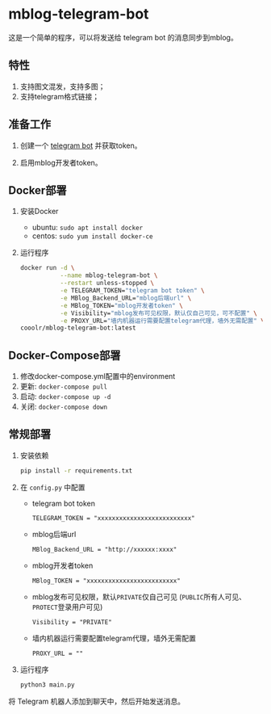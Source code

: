 # mblog-telegram-bot
这是一个简单的程序，可以将发送给 telegram bot 的消息同步到mblog。

## 特性

1. 支持图文混发，支持多图；
2. 支持telegram格式链接；

## 准备工作

1. 创建一个 [telegram bot](https://t.me/botfather) 并获取token。

2. 启用mblog开发者token。


## Docker部署

1. 安装Docker

    - ubuntu: `sudo apt install docker`
    - centos: `sudo yum install docker-ce`

2. 运行程序

    ``` bash
    docker run -d \
               --name mblog-telegram-bot \
               --restart unless-stopped \
               -e TELEGRAM_TOKEN="telegram bot token" \
               -e MBlog_Backend_URL="mblog后端url" \
               -e MBlog_TOKEN="mblog开发者token" \
               -e Visibility="mblog发布可见权限，默认仅自己可见，可不配置" \
               -e PROXY_URL="墙内机器运行需要配置telegram代理，墙外无需配置" \
    cooolr/mblog-telegram-bot:latest
    ```

## Docker-Compose部署

1. 修改docker-compose.yml配置中的environment
2. 更新: `docker-compose pull`
3. 启动: `docker-compose up -d`
4. 关闭: `docker-compose down`

## 常规部署

1. 安装依赖

    ``` bash
    pip install -r requirements.txt
    ```

2. 在 `config.py` 中配置

    - telegram bot token

       `TELEGRAM_TOKEN = "xxxxxxxxxxxxxxxxxxxxxxxxxx"`

    - mblog后端url

       `MBlog_Backend_URL = "http://xxxxxx:xxxx"`

    - mblog开发者token
  
       `MBlog_TOKEN = "xxxxxxxxxxxxxxxxxxxxxxxxx"`

    - mblog发布可见权限，默认`PRIVATE`仅自己可见 (`PUBLIC`所有人可见、`PROTECT`登录用户可见)

       `Visibility = "PRIVATE"`

    - 墙内机器运行需要配置telegram代理，墙外无需配置

      `PROXY_URL = ""`

3. 运行程序

    ``` bash
    python3 main.py
    ```

将 Telegram 机器人添加到聊天中，然后开始发送消息。
